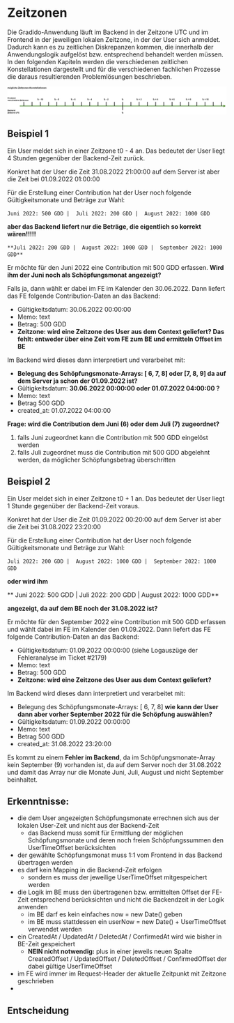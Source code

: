 # Zeitzonen

Die Gradido-Anwendung läuft im Backend in der Zeitzone UTC und im Frontend in der jeweiligen lokalen Zeitzone, in der der User sich anmeldet. Dadurch kann es zu zeitlichen Diskrepanzen kommen, die innerhalb der Anwendungslogik aufgelöst bzw. entsprechend behandelt werden müssen. In den folgenden Kapiteln werden die verschiedenen zeitlichen Konstellationen dargestellt und für die verschiedenen fachlichen Prozesse die daraus resultierenden Problemlösungen beschrieben.

![img](./image/ZeitzonenKonstellationen.png)

## Beispiel 1

Ein User meldet sich in einer Zeitzone t0 - 4 an. Das bedeutet der User liegt 4 Stunden gegenüber der Backend-Zeit zurück.

Konkret hat der User die Zeit 31.08.2022 21:00:00 auf dem Server ist aber die Zeit bei 01.09.2022 01:00:00

Für die Erstellung einer Contribution hat der User noch folgende Gültigkeitsmonate und Beträge zur Wahl:

    Juni 2022: 500 GDD |  Juli 2022: 200 GDD |  August 2022: 1000 GDD

**aber das Backend liefert nur die Beträge, die eigentlich so korrekt wären!!!!!**

    **Juli 2022: 200 GDD |  August 2022: 1000 GDD |  September 2022: 1000 GDD** 

Er möchte für den Juni 2022 eine Contribution mit 500 GDD erfassen. **Wird ihm der Juni noch als Schöpfungsmonat angezeigt?** 

Falls ja, dann wählt er dabei im FE im Kalender den 30.06.2022. Dann liefert das FE folgende Contribution-Daten an das Backend:

* Gültigkeitsdatum:	30.06.2022 00:00:00
* Memo: text
* Betrag: 500 GDD
* **Zeitzone:	wird eine Zeitzone des User aus dem Context geliefert? Das fehlt: entweder über eine Zeit vom FE zum BE und ermitteln Offset im BE**

Im Backend wird dieses dann interpretiert und verarbeitet mit:

* **Belegung des Schöpfungsmonate-Arrays: [ 6, 7, 8] oder [7, 8, 9] da auf dem Server ja schon der 01.09.2022 ist?**
* Gültigkeitsdatum:	**30.06.2022 00:00:00 oder 01.07.2022 04:00:00 ?**
* Memo: text
* Betrag 500 GDD
* created_at:	01.07.2022 04:00:00

**Frage: wird die Contribution dem Juni (6) oder dem Juli (7) zugeordnet?**

1. falls Juni zugeordnet kann die Contribution mit 500 GDD eingelöst werden
2. falls Juli zugeordnet muss die Contribution mit 500 GDD abgelehnt werden, da möglicher Schöpfungsbetrag überschritten


## Beispiel 2


Ein User meldet sich in einer Zeitzone t0 + 1 an. Das bedeutet der User liegt 1 Stunde gegenüber der Backend-Zeit voraus.

Konkret hat der User die Zeit 01.09.2022 00:20:00 auf dem Server ist aber die Zeit bei 31.08.2022 23:20:00

Für die Erstellung einer Contribution hat der User noch folgende Gültigkeitsmonate und Beträge zur Wahl:

    Juli 2022: 200 GDD |  August 2022: 1000 GDD |  September 2022: 1000 GDD

**oder wird ihm**

**
    Juni 2022: 500 GDD |  Juli 2022: 200 GDD |  August 2022: 1000 GDD**

**angezeigt, da auf dem BE noch der 31.08.2022 ist?**

Er möchte für den September 2022 eine Contribution mit 500 GDD erfassen und wählt dabei im FE im Kalender den 01.09.2022. Dann liefert das FE folgende Contribution-Daten an das Backend:

* Gültigkeitsdatum:	01.09.2022 00:00:00 (siehe Logauszüge der Fehleranalyse im Ticket #2179)
* Memo: text
* Betrag: 500 GDD
* **Zeitzone:	wird eine Zeitzone des User aus dem Context geliefert?**

Im Backend wird dieses dann interpretiert und verarbeitet mit:

* Belegung des Schöpfungsmonate-Arrays: [ 6, 7, 8] **wie kann der User dann aber vorher September 2022 für die Schöpfung auswählen?**
* Gültigkeitsdatum:	01.09.2022 00:00:00
* Memo: text
* Betrag 500 GDD
* created_at:	31.08.2022 23:20:00

Es kommt zu einem **Fehler im Backend**, da im Schöpfungsmonate-Array kein September (9) vorhanden ist, da auf dem Server noch der 31.08.2022 und damit das Array nur die Monate Juni, Juli, August und nicht September beinhaltet.


## Erkenntnisse:

* die dem User angezeigten Schöpfungsmonate errechnen sich aus der lokalen User-Zeit und nicht aus der Backend-Zeit
  * das Backend muss somit für Ermittlung der möglichen Schöpfungsmonate und deren noch freien Schöpfungssummen den UserTimeOffset berücksichten
* der gewählte Schöpfungsmonat muss 1:1 vom Frontend in das Backend übertragen werden
* es darf kein Mapping in die Backend-Zeit erfolgen
  * sondern es muss der jeweilige UserTimeOffset mitgespeichert werden
* die Logik im BE muss den übertragenen bzw. ermittelten Offset der FE-Zeit entsprechend berücksichten und nicht die Backendzeit in der Logik anwenden
  * im BE darf es kein einfaches now = new Date() geben
  * im BE muss stattdessen ein userNow = new Date() + UserTimeOffset verwendet werden
* ein CreatedAt / UpdatedAt / DeletedAt / ConfirmedAt wird wie bisher in BE-Zeit gespeichert
  * **NEIN nicht notwendig:** plus in einer jeweils neuen Spalte CreatedOffset / UpdatedOffset / DeletedOffset / ConfirmedOffset der dabei gültige UserTimeOffset
* im FE wird immer im Request-Header der aktuelle Zeitpunkt mit Zeitzone geschrieben
* 

## Entscheidung
